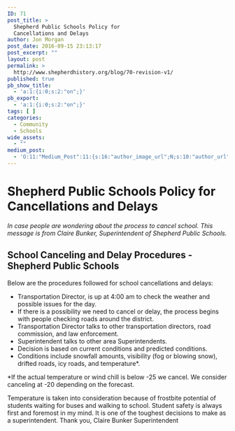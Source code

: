 ```yaml
---
ID: 71
post_title: >
  Shepherd Public Schools Policy for
  Cancellations and Delays
author: Jon Morgan
post_date: 2016-09-15 23:13:17
post_excerpt: ""
layout: post
permalink: >
  http://www.shepherdhistory.org/blog/70-revision-v1/
published: true
pb_show_title:
  - 'a:1:{i:0;s:2:"on";}'
pb_export:
  - 'a:1:{i:0;s:2:"on";}'
tags: [ ]
categories:
  - Community
  - Schools
wide_assets:
  - ""
medium_post:
  - 'O:11:"Medium_Post":11:{s:16:"author_image_url";N;s:10:"author_url";N;s:11:"byline_name";N;s:12:"byline_email";N;s:10:"cross_link";N;s:2:"id";N;s:21:"follower_notification";N;s:7:"license";N;s:14:"publication_id";N;s:6:"status";N;s:3:"url";N;}'
---
```

<div id="shepherd-public-schools-policy-for-cancellations-and-delays" class="section level1">
<h1>Shepherd Public Schools Policy for Cancellations and Delays</h1>
<em>In case people are wondering about the process to cancel school. This message is from Claire Bunker, Superintendent of Shepherd Public Schools.</em>
<div id="school-canceling-and-delay-procedures---shepherd-public-schools" class="section level2">
<h2>School Canceling and Delay Procedures - Shepherd Public Schools</h2>
Below are the procedures followed for school cancellations and delays:
<ul>
 	<li>Transportation Director, is up at 4:00 am to check the weather and possible issues for the day.</li>
 	<li>If there is a possibility we need to cancel or delay, the process begins with people checking roads around the district.</li>
 	<li>Transportation Director talks to other transportation directors, road commission, and law enforcement.</li>
 	<li>Superintendent talks to other area Superintendents.</li>
 	<li>Decision is based on current conditions and predicted conditions.</li>
 	<li>Conditions include snowfall amounts, visibility (fog or blowing snow), drifted roads, icy roads, and temperature*.</li>
</ul>
*If the actual temperature or wind chill is below -25 we cancel. We consider canceling at -20 depending on the forecast.

Temperature is taken into consideration because of frostbite potential of students waiting for buses and walking to school.
Student safety is always first and foremost in my mind. It is one of the toughest decisions to make as a superintendent.
Thank you,
Claire Bunker
Superintendent

</div>
</div>